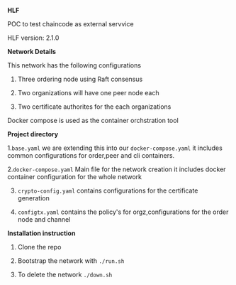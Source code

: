 
**HLF**

POC to test chaincode as external servvice

HLF version: 2.1.0

**Network Details**

This network has the following configurations

  1. Three ordering node using Raft consensus

  2. Two organizations will have one peer node each

  3. Two certificate authorites for the each organizations

 
Docker compose is used as the container orchstration tool

**Project directory**

 

 1.`base.yaml` we are extending this into our `docker-compose.yaml` it includes common configurations for order,peer and cli containers.

 2.`docker-compose.yaml` Main file for the network creation it includes docker container configuration for the whole network

 3. `crypto-config.yaml` contains  configurations for the certificate generation

 4. `configtx.yaml` contains the policy's for orgz,configurations for the order node and channel



**Installation instruction**

1. Clone the repo

2. Bootstrap the network with `./run.sh`

3. To delete the network `./down.sh`

